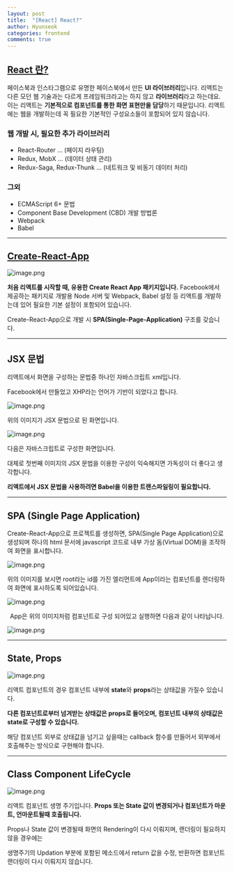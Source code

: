 ```yaml
---
layout: post
title:  "[React] React?"
author: Hyunseok
categories: frontend
comments: true
---
```


## [React 란?](https://ko.reactjs.org/)
페이스북과 인스타그램으로 유명한 페이스북에서 만든 **UI 라이브러리**입니다.
리액트는 다른 모던 웹 기술과는 다르게 프레임워크라고는 하지 않고 **라이브러리**라고 하는데요. 
이는 리액트는 **기본적으로 컴포넌트를 통한 화면 표현만을 담당**하기 때문입니다. 리액트에는 웹을 개발하는데 꼭 필요한 기본적인 구성요소들이 포함되어 있지 않습니다.

### 웹 개발 시, 필요한 추가 라이브러리
* React-Router ... (페이지 라우팅)
* Redux, MobX ... (데이터 상태 관리)
* Redux-Saga, Redux-Thunk ... (네트워크 및 비동기 데이터 처리)

### 그외

* ECMAScript 6+ 문법
* Component Base Development (CBD) 개발 방법론
* Webpack
* Babel

---
## [Create-React-App](https://create-react-app.dev/docs/getting-started)
![image.png](/assets/frontend/react-create-react-app.png)

**처음 리액트를 시작할 때, 유용한 Create React App 패키지입니다.**
Facebook에서 제공하는 패키지로 개발용 Node 서버 및 Webpack, Babel 설정 등 리액트를 개발하는데 있어 필요한 기본 설정이 포함되어 있습니다.

Create-React-App으로 개발 시 **SPA(Single-Page-Application)** 구조를 갖습니다.

---
## JSX 문법

리액트에서 화면을 구성하는 문법중 하나인 자바스크립트 xml입니다.

Facebook에서 만들었고 XHP라는 언어가 기반이 되었다고 합니다.

![image.png](/assets/frontend/react-jsx-01.png)

위의 이미지가 JSX 문법으로 된 화면입니다. 

![image.png](/assets/frontend/react-jsx-02.png)

다음은 자바스크립트로 구성한 화면입니다.

대체로 첫번째 이미지의 JSX 문법을 이용한 구성이 익숙해지면 가독성이 더 좋다고 생각합니다.

**리액트에서 JSX 문법을 사용하려면 Babel을 이용한 트랜스파일링이 필요합니다.**

---
## SPA (Single Page Application)
Create-React-App으로 프로젝트를 생성하면, 
SPA(Single Page Application)으로 생성되며 하나의 html 문서에 javascript 코드로 내부 가상 돔(Virtual DOM)을 조작하여 화면을 표시합니다.

![image.png](/assets/frontend/react-spa-01.png)

위의 이미지를 보시면 root라는 id를 가진 엘리먼트에 App이라는 컴포넌트를 렌더링하여 화면에 표시하도록 되어있습니다.

![image.png](/assets/frontend/react-spa-02.png)

<p align="center">App은 위의 이미지처럼 컴포넌트로 구성 되어있고 실행하면 다음과 같이 나타납니다.</p>

![image.png](/assets/frontend/react-spa-03.png)

---
## State, Props
![image.png](/assets/frontend/react-state-props.png)

리액트 컴포넌트의 경우 컴포넌트 내부에 **state**와 **props**라는 상태값을 가질수 있습니다.

**다른 컴포넌트로부터 넘겨받는 상태값은 props로 들어오며,
컴포넌트 내부의 상태값은 state로 구성할 수 있습니다.**

해당 컴포넌트 외부로 상태값을 넘기고 싶을때는 callback 함수를 만들어서 외부에서 호출해주는 방식으로 구현해야 합니다.

---
## Class Component LifeCycle
![image.png](/assets/frontend/react-life-cycle.png)

리액트 컴포넌트 생명 주기입니다.
**Props 또는 State 값이 변경되거나 컴포넌트가 마운트, 언마운트될때 호출됩니다.**

Props나 State 값이 변경될때 화면의 Rendering이 다시 이뤄지며,
랜더링이 필요하지 않을 경우에는

생명주기의 Updation 부분에 포함된 메소드에서 return 값을 수정, 반환하면
컴포넌트 랜더링이 다시 이뤄지지 않습니다.

